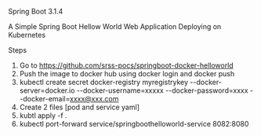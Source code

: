 Spring Boot 3.1.4

A Simple Spring Boot Hellow World Web Application Deploying on Kubernetes

Steps
1. Go to https://github.com/srss-pocs/springboot-docker-helloworld
2. Push the image to docker hub using docker login and docker push
3. kubectl create secret docker-registry myregistrykey --docker-server=docker.io --docker-username=xxxxx --docker-password=xxxx --docker-email=xxxx@xxx.com
4. Create 2 files [pod and service yaml]
5. kubtl apply -f .
6. kubectl port-forward service/springboothelloworld-service 8082:8080

   
